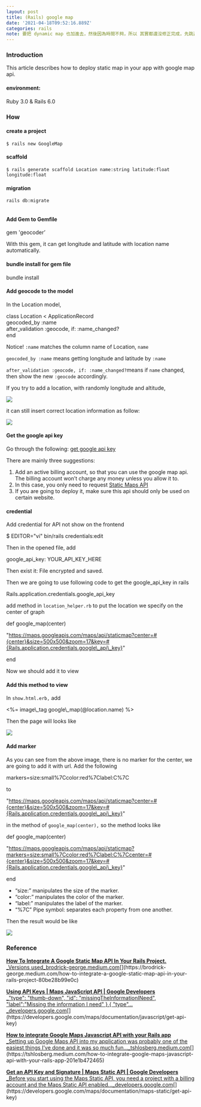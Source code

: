 ```yaml
---
layout: post
title: (Rails) google map
date: '2021-04-18T09:52:16.889Z'
categories: rails
note: 要把 dynamic map 也加進去，然後因為時間不夠，所以 其實都還沒修正完成，先跳過
---
```


### Introduction

This article describes how to deploy static map in your app with google map api.

#### environment:

Ruby 3.0 & Rails 6.0

### How

#### create a project
```
$ rails new GoogleMap
```
#### scaffold
```
$ rails generate scaffold Location name:string latitude:float longitude:float
```
#### migration
```
rails db:migrate
```
<img src="/assets/img/1__p4qsyc7cq1OmTpvnEf__YhQ.png" alt="">

#### Add Gem to Gemfile

gem 'geocoder’

With this gem, it can get longitude and latitude with location name automatically.

#### bundle install for gem file

bundle install

#### Add geocode to the model

In the Location model,

class Location < ApplicationRecord  
  geocoded\_by :name  
  after\_validation :geocode, if: :name\_changed?  
end

Notice! `:name` matches the column name of Location, `name`

`geocoded_by :name` means getting longitude and latitude by `:name`

`after_validation :geocode, if: :name_changed?`means if `name` changed, then show the new `:geocode` accordingly.

If you try to add a location, with randomly longitude and altitude,

![](/Users/chenyongzhe/coding/practice_not_for_github/javascript_practice/medium-to-markdown/medium-export/posts/md_1623056197395/img/1__2A5UPOWatb1TDHZjhWduQA.png)

it can still insert correct location information as follow:

![](/Users/chenyongzhe/coding/practice_not_for_github/javascript_practice/medium-to-markdown/medium-export/posts/md_1623056197395/img/1__yD2aH64V0W8__xPswLnm4QA.png)

#### Get the google api key

Go through the following: [get google api key](https://developers.google.com/maps/documentation/javascript/get-api-key)

There are mainly three suggestions:

1.  Add an active billing account, so that you can use the google map api. The billing account won’t charge any money unless you allow it to.
2.  In this case, you only need to request [Static Maps API](https://developers.google.com/maps/documentation/maps-static/get-api-key)
3.  If you are going to deploy it, make sure this api should only be used on certain website.

#### credential

Add credential for API not show on the frontend

$ EDITOR="vi" bin/rails credentials:edit

Then in the opened file, add

google\_api\_key: YOUR\_API\_KEY\_HERE

Then exist it: File encrypted and saved.

Then we are going to use following code to get the google\_api\_key in rails

Rails.application.credentials.google\_api\_key

add method in `location_helper.rb` to put the location we specify on the center of graph

def google\_map(center)

"https://maps.googleapis.com/maps/api/staticmap?center=#{center}&size=500x500&zoom=17&key=#{Rails.application.credentials.google\_api\_key}"

end

Now we should add it to view

#### Add this method to view

In `show.html.erb,` add

<div>  
  <%= image\_tag google\_map(@location.name) %>  
</div>

Then the page will looks like

![](/Users/chenyongzhe/coding/practice_not_for_github/javascript_practice/medium-to-markdown/medium-export/posts/md_1623056197395/img/1__1K1f6mwXyirQMK2Maa09Xg.png)

#### Add marker

As you can see from the above image, there is no marker for the center, we are going to add it with url. Add the following

markers=size:small%7Ccolor:red%7Clabel:C%7C

to

"https://maps.googleapis.com/maps/api/staticmap?center=#{center}&size=500x500&zoom=17&key=#{Rails.application.credentials.google\_api\_key}"

in the method of `google_map(center),` so the method looks like

def google\_map(center)

  "https://maps.googleapis.com/maps/api/staticmap?markers=size:small%7Ccolor:red%7Clabel:C%7Ccenter=#{center}&size=500x500&zoom=17&key=#{Rails.application.credentials.google\_api\_key}"

end

*   “size:” manipulates the size of the marker.
*   “color:” manipulates the color of the marker.
*   “label:” manipulates the label of the marker.
*   “%7C” Pipe symbol: separates each property from one another.

Then the result would be like

![](/Users/chenyongzhe/coding/practice_not_for_github/javascript_practice/medium-to-markdown/medium-export/posts/md_1623056197395/img/1__LbGAECLrA8G6DfEThqz92w.png)

### Reference

[**How To Integrate A Google Static Map API In Your Rails Project.**  
_Versions used_brodrick-george.medium.com](https://brodrick-george.medium.com/how-to-integrate-a-google-static-map-api-in-your-rails-project-80be28b99e0c "https://brodrick-george.medium.com/how-to-integrate-a-google-static-map-api-in-your-rails-project-80be28b99e0c")[](https://brodrick-george.medium.com/how-to-integrate-a-google-static-map-api-in-your-rails-project-80be28b99e0c)

[**Using API Keys | Maps JavaScript API | Google Developers**  
_"type": "thumb-down", "id": "missingTheInformationINeed", "label":"Missing the information I need" },{ "type"…_developers.google.com](https://developers.google.com/maps/documentation/javascript/get-api-key "https://developers.google.com/maps/documentation/javascript/get-api-key")[](https://developers.google.com/maps/documentation/javascript/get-api-key)

[**How to integrate Google Maps Javascript API with your Rails app**  
_Setting up Google Maps API into my application was probably one of the easiest things I’ve done and it was so much fun…_tshlosberg.medium.com](https://tshlosberg.medium.com/how-to-integrate-google-maps-javascript-api-with-your-rails-app-201e1b472465 "https://tshlosberg.medium.com/how-to-integrate-google-maps-javascript-api-with-your-rails-app-201e1b472465")[](https://tshlosberg.medium.com/how-to-integrate-google-maps-javascript-api-with-your-rails-app-201e1b472465)

[**Get an API Key and Signature | Maps Static API | Google Developers**  
_Before you start using the Maps Static API, you need a project with a billing account and the Maps Static API enabled…_developers.google.com](https://developers.google.com/maps/documentation/maps-static/get-api-key "https://developers.google.com/maps/documentation/maps-static/get-api-key")[](https://developers.google.com/maps/documentation/maps-static/get-api-key)